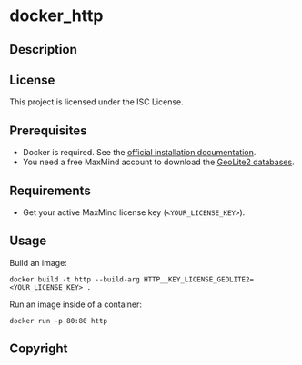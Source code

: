 # docker_http

## Description

## License

This project is licensed under the ISC License.

## Prerequisites

* Docker is required. See the [official installation documentation](https://docs.docker.com/get-docker/).
* You need a free MaxMind account to download the [GeoLite2 databases](https://dev.maxmind.com/geoip/geolite2-free-geolocation-data).

## Requirements

* Get your active MaxMind license key (`<YOUR_LICENSE_KEY>`).

## Usage

Build an image:

```
docker build -t http --build-arg HTTP__KEY_LICENSE_GEOLITE2=<YOUR_LICENSE_KEY> .
```

Run an image inside of a container:

```
docker run -p 80:80 http
```

## Copyright
